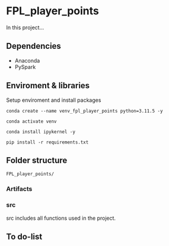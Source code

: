 # FPL_player_points

In this project...


## Dependencies 

- Anaconda 
- PySpark

## Enviroment & libraries

Setup enviroment and install packages

```
conda create --name venv_fpl_player_points python=3.11.5 -y

conda activate venv

conda install ipykernel -y

pip install -r requirements.txt
```


## Folder structure

```
FPL_player_points/

```

### Artifacts




### src

src includes all functions used in the project.




## To do-list
